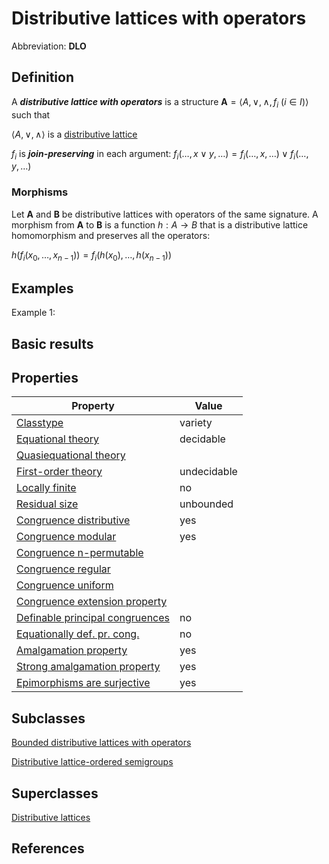 # Distributive lattices with operators

Abbreviation: **DLO**

## Definition
A ***distributive lattice with operators*** is a structure $\mathbf{A}=\langle A,\vee,\wedge,f_i\ (i\in I)\rangle$ such that

$\langle A,\vee,\wedge\rangle$ is a [distributive lattice](distributive_lattices.md)

$f_i$ is ***join-preserving*** in each argument: 
$f_i(\ldots,x\vee y,\ldots)=f_i(\ldots,x,\ldots)\vee f_i(\ldots,y,\ldots)$

### Morphisms
Let $\mathbf{A}$ and $\mathbf{B}$ be distributive lattices with operators of the same signature. 
A morphism from $\mathbf{A}$ to $\mathbf{B}$ is a function $h:A\rightarrow B$ that is a distributive lattice homomorphism and preserves all the operators:

$h(f_i(x_0,\ldots,x_{n-1}))=f_i(h(x_0),\ldots,h(x_{n-1}))$

## Examples
Example 1: 

## Basic results


## Properties


|Property|Value|
|---|---|
|[Classtype](classtype.md)  |variety |
|[Equational theory](equational_theory.md)  |decidable |
|[Quasiequational theory](quasiequational_theory.md)  | |
|[First-order theory](first-order_theory.md)  |undecidable |
|[Locally finite](locally_finite.md)  |no |
|[Residual size](residual_size.md)  |unbounded |
|[Congruence distributive](congruence_distributive.md)  |yes |
|[Congruence modular](congruence_modular.md)  |yes |
|[Congruence n-permutable](congruence_n-permutable.md)  | |
|[Congruence regular](congruence_regular.md)  | |
|[Congruence uniform](congruence_uniform.md)  | |
|[Congruence extension property](congruence_extension_property.md)  | |
|[Definable principal congruences](definable_principal_congruences.md)  |no |
|[Equationally def. pr. cong.](equationally_def._pr._cong..md)  |no |
|[Amalgamation property](amalgamation_property.md)  |yes |
|[Strong amalgamation property](strong_amalgamation_property.md)  |yes |
|[Epimorphisms are surjective](epimorphisms_are_surjective.md)  |yes |


## Subclasses
[Bounded distributive lattices with operators](bounded_distributive_lattices_with_operators.md) 

[Distributive lattice-ordered semigroups](distributive_lattice-ordered_semigroups.md) 


## Superclasses
[Distributive lattices](distributive_lattices.md) 


## References







